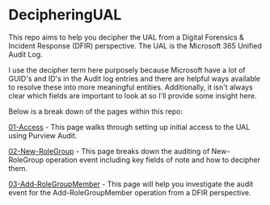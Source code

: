 # DecipheringUAL

This repo aims to help you decipher the UAL from a Digital Forensics & Incident Response (DFIR) perspective. The UAL is the Microsoft 365 Unified Audit Log.

I use the decipher term here purposely because Microsoft have a lot of GUID's and ID's in the Audit log entries and there are helpful ways available to resolve these into more meaningful entities. Additionally, it isn't always clear which fields are important to look at so I'll provide some insight here.

Below is a break down of the pages within this repo:

[01-Access](01-Access.md) - This page walks through setting up initial access to the UAL using Purview Audit.

[02-New-RoleGroup](02-New-RoleGroup.md) - This page breaks down the auditing of New-RoleGroup operation event including key fields of note and how to decipher them.

[03-Add-RoleGroupMember](03-Add-RoleGroupMember.md) - This page will help you investigate the audit event for the Add-RoleGroupMember operation from a DFIR perspective.
